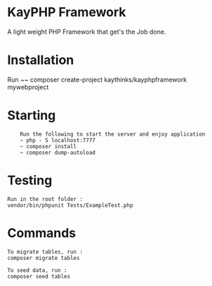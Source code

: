 # KayPHP Framework

A light weight PHP Framework that get's the Job done.

# Installation

Run  ~~  composer create-project kaythinks/kayphpframework mywebproject

# Starting

		Run the following to start the server and enjoy application
		~ php - S localhost:7777 
		~ composer install 
		~ composer dump-autoload

# Testing
    Run in the root folder :
    vendor/bin/phpunit Tests/ExampleTest.php

# Commands
    To migrate tables, run :
    composer migrate tables

    To seed data, run :
    composer seed tables    